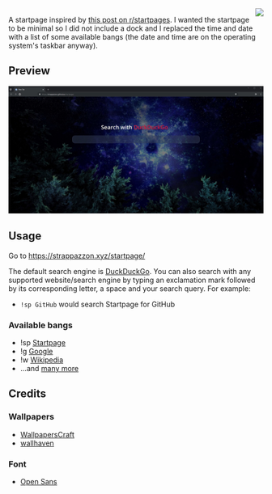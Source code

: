 <img src="https://strappazzon.xyz/startpage/assets/img/favicons/android-chrome-96x96.png" align="right">

A startpage inspired by [this post on r/startpages](https://reddit.com/r/startpages/comments/9pwnwh/). I wanted the startpage to be minimal so I did not include a dock and I replaced the time and date with a list of some available bangs (the date and time are on the operating system's taskbar anyway).

## Preview

![New tab page preview](./preview.jpg)

## Usage

Go to <https://strappazzon.xyz/startpage/>

The default search engine is [DuckDuckGo](https://duckduckgo.com/). You can also search with any supported website/search engine by typing an exclamation mark followed by its corresponding letter, a space and your search query. For example:

- `!sp GitHub` would search Startpage for GitHub

### Available bangs

- !sp [Startpage](https://www.startpage.com/)
- !g [Google](https://www.google.com/)
- !w [Wikipedia](https://www.wikipedia.org/)
- ...and [many more](https://duckduckgo.com/bang)

## Credits

### Wallpapers

- [WallpapersCraft](https://wallpaperscraft.com/)
- [wallhaven](https://alpha.wallhaven.cc/)

### Font

- [Open Sans](https://fonts.google.com/specimen/Open+Sans)
